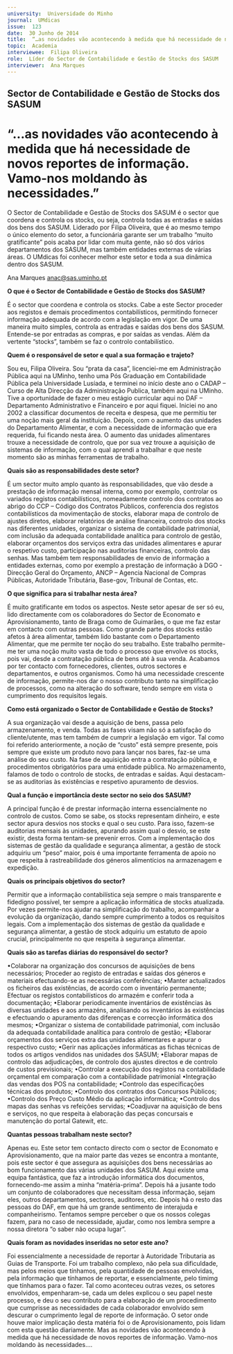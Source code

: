 ```yaml
---
university:  Universidade do Minho
journal:  UMdicas
issue:  123
date:  30 Junho de 2014
title:  “…as novidades vão acontecendo à medida que há necessidade de novos reportes de informação. Vamo-nos moldando às necessidades.”
topic:  Academia
interviewee:  Filipa Oliveira
role:  Líder do Sector de Contabilidade e Gestão de Stocks dos SASUM
interviewer:  Ana Marques
---
```

 

## Sector de Contabilidade e Gestão de Stocks dos SASUM 

# “…as novidades vão acontecendo à medida que há necessidade de novos reportes de informação. Vamo-nos moldando às necessidades.”

O Sector de Contabilidade e Gestão de Stocks dos SASUM é o sector que coordena e controla os stocks, ou seja, controla todas as entradas e saídas dos bens dos SASUM. Liderado por  Filipa Oliveira, que é ao mesmo tempo o único elemento do setor, a funcionária garante ser um trabalho “muito gratificante” pois acaba por lidar com muita gente, não só dos vários departamentos dos SASUM, mas também entidades externas de várias áreas. O UMdicas foi conhecer melhor este setor e toda a sua dinâmica dentro dos SASUM.

Ana Marques 
anac@sas.uminho.pt 

 
**O que é o Sector de Contabilidade e Gestão de Stocks dos SASUM?**

É o sector que coordena e controla os stocks. Cabe a este Sector proceder aos registos e demais procedimentos contabilísticos, permitindo fornecer informação adequada de acordo com a legislação em vigor. De uma maneira muito simples, controla as entradas e saídas dos bens dos SASUM. Entende-se por entradas as compras, e por saídas as vendas.
Além da vertente “stocks”, também se faz o controlo contabilístico.

 
**Quem é o responsável de setor e qual a sua formação e trajeto?**

Sou eu, Filipa Oliveira. Sou “prata da casa”, licenciei-me em Administração Pública aqui na UMinho, tenho uma Pós Graduação em Contabilidade Pública pela Universidade Lusíada, e terminei no início deste ano o CADAP – Curso de Alta Direcção da Administração Publica, também aqui na UMinho.
Tive a oportunidade de fazer o meu estágio curricular aqui no DAF – Departamento Administrativo e Financeiro e por aqui fiquei.
Iniciei no ano 2002 a classificar documentos de receita e despesa, que me permitiu ter uma noção mais geral da instituição. Depois, com o aumento das unidades do Departamento Alimentar, e com a necessidade de informação que era requerida, fui ficando nesta área. O aumento das unidades alimentares trouxe a necessidade de controlo, que por sua vez trouxe a aquisição de sistemas de informação, com o qual aprendi a trabalhar e que neste momento são as minhas ferramentas de trabalho.

 
**Quais são as responsabilidades deste setor?**

É um sector muito amplo quanto às responsabilidades, que vão desde a prestação de informação mensal interna, como por exemplo, controlar os variados registos contabilísticos, nomeadamente controlo dos contratos ao abrigo do CCP – Código dos Contratos Públicos, conferencia dos registos contabilísticos da movimentação de stocks, elaborar mapa de controlo de ajustes diretos, elaborar relatórios de análise financeira, controlo dos stocks nas diferentes unidades, organizar o sistema de contabilidade patrimonial, com inclusão da adequada contabilidade analítica para controlo de gestão, elaborar orçamentos dos serviços extra das unidades alimentares e apurar o respetivo custo, participação nas auditorias financeiras, controlo das senhas.
Mas também tem responsabilidades de envio de informação a entidades externas, como por exemplo a prestação de informação à DGO - Direcção Geral do Orçamento, ANCP – Agencia Nacional de Compras Públicas, Autoridade Tributária, Base-gov, Tribunal de Contas, etc.

 
**O que significa para si trabalhar nesta área?**

É muito gratificante em todos os aspectos. Neste setor apesar de ser só eu, lido directamente com os colaboradores do Sector de Economato e Aprovisionamento, tanto de Braga como de Guimarães, o que me faz estar em contacto com outras pessoas.
Como grande parte dos stocks estão afetos à área alimentar, também lido bastante com o Departamento Alimentar, que me permite ter noção do seu trabalho. Este trabalho permite-me ter uma noção muito vasta de todo o processo que envolve os stocks, pois vai, desde a contratação pública de bens até à sua venda. Acabamos por ter contacto com fornecedores, clientes, outros sectores e departamentos, e outros organismos. Como há uma necessidade crescente de informação, permite-nos dar o nosso contributo tanto na simplificação de processos, como na alteração do software, tendo sempre em vista o cumprimento dos requisitos legais.

 
**Como está organizado o Sector de Contabilidade e Gestão de Stocks?**

A sua organização vai desde a aquisição de bens, passa pelo armazenamento, e venda. Todas as fases visam não só a satisfação do cliente/utente, mas tem também de cumprir a legislação em vigor. Tal como foi referido anteriormente, a noção de “custo” está sempre presente, pois sempre que existe um produto novo para lançar nos bares, faz-se uma análise do seu custo. Na fase de aquisição entra a contratação pública, e procedimentos obrigatórios para uma entidade pública. No armazenamento, falamos de todo o controlo de stocks, de entradas e saídas.
Aqui destacam-se as auditorias às existências e respetivo apuramento de desvios.

 
**Qual a função e importância deste sector no seio dos SASUM?**

A principal função é de prestar informação interna essencialmente no controlo de custos. Como se sabe, os stocks representam dinheiro, e este sector apura desvios nos stocks e qual o seu custo. Para isso, fazem-se auditorias mensais às unidades, apurando assim qual o desvio, se este existir, desta forma tentam-se prevenir erros.
Com a implementação dos sistemas de gestão da qualidade e segurança alimentar, a gestão de stock adquiriu um “peso” maior, pois é uma importante ferramenta de apoio no que respeita à rastreabilidade dos géneros alimentícios na armazenagem e expedição.

 
**Quais os principais objetivos do sector?**

Permitir que a informação contabilística seja sempre o mais transparente e fidedigno possível, ter sempre a aplicação informática de stocks atualizada. Por vezes permite-nos ajudar na simplificação do trabalho, acompanhar a evolução da organização, dando sempre cumprimento a todos os requisitos legais.
Com a implementação dos sistemas de gestão da qualidade e segurança alimentar, a gestão de stock adquiriu um estatuto de apoio crucial, principalmente no que respeita à segurança alimentar.

 
**Quais são as tarefas diárias do responsável do sector?**

•Colaborar na organização dos concursos de aquisições de bens necessários; Proceder ao registo de entradas e saídas dos géneros e materiais efectuando-se as necessárias conferências; •Manter actualizados os ficheiros das existências, de acordo com o inventário permanente; Efectuar os registos contabilísticos do armazém e conferir toda a documentação; •Elaborar periodicamente inventários de existências às diversas unidades e aos armazéns, analisando os inventários às existências e efectuando o apuramento das diferenças e correcção informática dos mesmos; •Organizar o sistema de contabilidade patrimonial, com inclusão da adequada contabilidade analítica para controlo de gestão; •Elaborar orçamentos dos serviços extra das unidades alimentares e apurar o respectivo custo; •Gerir nas aplicações informáticas as fichas técnicas de todos os artigos vendidos nas unidades dos SASUM; •Elaborar mapas de controlo das adjudicações, de controlo dos ajustes directos e de controlo de custos previsionais; •Controlar a execução dos registos na contabilidade orçamental em comparação com a contabilidade patrimonial •Integração das vendas dos POS na contabilidade; •Controlo das especificações técnicas dos produtos; •Controlo dos contratos dos Concursos Públicos; •Controlo dos Preço Custo Médio da aplicação informática; •Controlo dos mapas das senhas vs refeições servidas; •Coadjuvar na aquisição de bens e serviços, no que respeita à elaboração das peças concursais e manutenção do portal Gatewit, etc.

 
**Quantas pessoas trabalham neste sector?**

Apenas eu. Este setor tem contacto directo com o sector de Economato e Aprovisionamento, que na maior parte das vezes se encontra a montante, pois este sector é que assegura as aquisições dos bens necessárias ao bom funcionamento das várias unidades dos SASUM. Aqui existe uma equipa fantástica, que faz a introdução informática dos documentos, fornecendo-me assim a minha “matéria-prima”.
Depois há a jusante todo um conjunto de colaboradores que necessitam dessa informação, sejam eles, outros departamentos, sectores, auditores, etc. Depois há o resto das pessoas do DAF, em que há um grande sentimento de interajuda e companheirismo. Tentamos sempre perceber o que os nossos colegas fazem, para no caso de necessidade, ajudar, como nos lembra sempre a nossa diretora “o saber não ocupa lugar”.

 
**Quais foram as novidades inseridas no setor este ano?**

Foi essencialmente a necessidade de reportar à Autoridade Tributaria as Guias de Transporte. Foi um trabalho complexo, não pela sua dificuldade, mas pelos meios que tínhamos, pela quantidade de pessoas envolvidas, pela informação que tínhamos de reportar, e essencialmente, pelo timimg que tínhamos para o fazer. Tal como aconteceu outras vezes, os setores envolvidos, empenharam-se, cada um deles explicou o seu papel neste processo, e deu o seu contributo para a elaboração de um procedimento que cumprisse as necessidades de cada colaborador envolvido sem descurar o cumprimento legal de reporte de informação. O setor onde houve maior implicação desta matéria foi o de Aprovisionamento, pois lidam com esta questão diariamente.
Mas as novidades vão acontecendo à medida que há necessidade de novos reportes de informação.
Vamo-nos moldando às necessidades….

